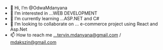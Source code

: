 - 👋 Hi, I’m @OdwaMdanyana
- 👀 I’m interested in ...WEB DEVELOPMENT
- 🌱 I’m currently learning ...ASP.NET and C#
- 💞️ I’m looking to collaborate on ... e-commerce project using React and Asp.Net
- 📫 How to reach me ...tervin.mdanyana@gmail.com / mdakszin@gmail.com

<!---
OdwaMdanyana/OdwaMdanyana is a ✨ special ✨ repository because its `README.md` (this file) appears on your GitHub profile.
You can click the Preview link to take a look at your changes.
--->
